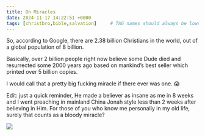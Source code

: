 ```yaml
---
title: On Miracles
date: 2024-11-17 14:22:51 +0000
tags: [christbro,bible,salvation]     # TAG names should always be lowercase
---
```


So, according to Google, there are 2.38 billion Christians in the world, out of a global population of 8 billion.

Basically, over 2 billion people right now believe some Dude died and resurrected some 2000 years ago based on mankind’s best seller which printed over 5 billion copies.

I would call that a pretty big fucking miracle if there ever was one. 😱

Edit: just a quick reminder, He made a believer as insane as me in 8 weeks and I went preaching in mainland China Jonah style less than 2 weeks after believing in Him. For those of you who know me personally in my old life, surely that counts as a bloody miracle?

![](/b9884e2f28a3d6fe628f8b46bff19ef2.jpeg)